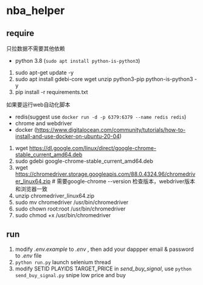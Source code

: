 # nba_helper

## require

只拉数据不需要其他依赖

* python 3.8 (`sudo apt install python-is-python3`)

1. sudo apt-get update -y
2. sudo apt install gdebi-core wget unzip python3-pip python-is-python3 -y 
3. pip install -r requirements.txt

如果要运行web自动化脚本

* redis(suggest use `docker run -d -p 6379:6379 --name redis redis`)
* chrome and webdriver
* docker (https://www.digitalocean.com/community/tutorials/how-to-install-and-use-docker-on-ubuntu-20-04)
  
1. wget https://dl.google.com/linux/direct/google-chrome-stable_current_amd64.deb
2. sudo gdebi google-chrome-stable_current_amd64.deb
3. wget https://chromedriver.storage.googleapis.com/88.0.4324.96/chromedriver_linux64.zip # 需要google-chrome --version 检查版本，webdriver版本和浏览器一致
4. unzip chromedriver_linux64.zip
5. sudo mv chromedriver /usr/bin/chromedriver
6. sudo chown root:root /usr/bin/chromedriver
7. sudo chmod +x /usr/bin/chromedriver

## run

1. modify *.env.example* to *.env* , then add your dappper email & password to *.env* file
2. `python run.py` launch selenium thread
3. modify SETID PLAYIDS TARGET_PRICE in *send_buy_signal*, use `python send_buy_signal.py` snipe low price and buy